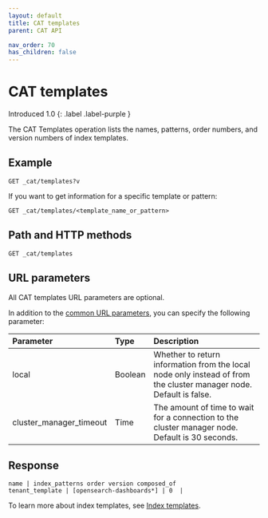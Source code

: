 ```yaml
---
layout: default
title: CAT templates
parent: CAT API

nav_order: 70
has_children: false
---
```


# CAT templates
Introduced 1.0
{: .label .label-purple }

The CAT Templates operation lists the names, patterns, order numbers, and version numbers of index templates.

## Example

```
GET _cat/templates?v
```

If you want to get information for a specific template or pattern:

```
GET _cat/templates/<template_name_or_pattern>
```

## Path and HTTP methods

```
GET _cat/templates
```

## URL parameters

All CAT templates URL parameters are optional.

In addition to the [common URL parameters]({{site.url}}{{site.baseurl}}/api-reference/cat/index), you can specify the following parameter:

Parameter | Type | Description
:--- | :--- | :---
local | Boolean | Whether to return information from the local node only instead of from the cluster manager node. Default is false.
cluster_manager_timeout | Time | The amount of time to wait for a connection to the cluster manager node. Default is 30 seconds.


## Response

```
name | index_patterns order version composed_of
tenant_template | [opensearch-dashboards*] | 0  |    
```

To learn more about index templates, see [Index templates]({{site.url}}{{site.baseurl}}/opensearch/index-templates).
